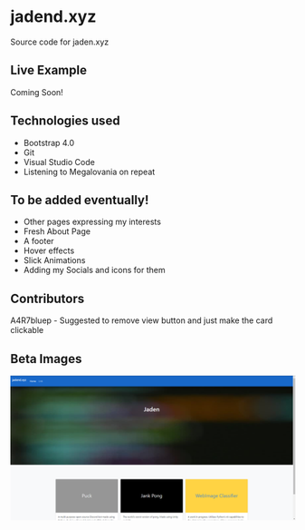 # jadend.xyz
Source code for jaden.xyz

## Live Example
Coming Soon!

## Technologies used
<ul>
  <li>Bootstrap 4.0</li>
  <li>Git</li>
  <li>Visual Studio Code</li>
  <li>Listening to Megalovania on repeat</li>  
</ul>

## To be added eventually!
<ul>
  <li>Other pages expressing my interests</li>
  <li>Fresh About Page</li>
  <li>A footer</li>
  <li>Hover effects</li>
  <li>Slick Animations</li>
  <li>Adding my Socials and icons for them</li>
</ul>

## Contributors
A4R7bluep - Suggested to remove view button and just make the card clickable

## Beta Images
<img src="Capture.PNG">
